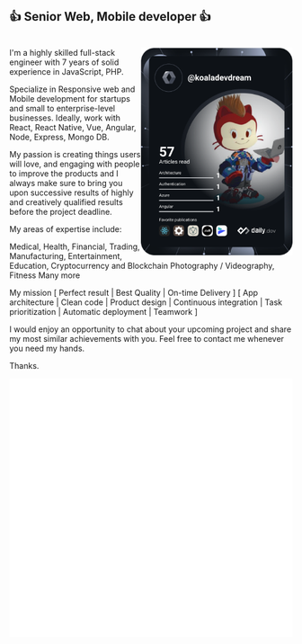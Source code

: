 <h2> 👍 Senior Web, Mobile developer 👍 </h2>
<br/>
<a href="https://app.daily.dev/Koala-Dev-Dream">
 <img align="right" src="/devcard.svg" alt="DevCard" width="270">
</a>
I'm a highly skilled full-stack engineer with 7 years of solid experience in JavaScript, PHP.

Specialize in Responsive web and Mobile development for startups and small to enterprise-level businesses. Ideally, work with React, React Native, Vue, Angular, Node, Express, Mongo DB.

My passion is creating things users will love, and engaging with people to improve the products and I always make sure to bring you upon successive results of highly and creatively qualified results before the project deadline.

My areas of expertise include:

Medical, Health, Financial, Trading, Manufacturing, Entertainment, Education, Cryptocurrency and Blockchain Photography / Videography, Fitness Many more

My mission
[ Perfect result | Best Quality | On-time Delivery ]
[ App architecture | Clean code | Product design | Continuous integration | Task prioritization | Automatic deployment | Teamwork ]

I would enjoy an opportunity to chat about your upcoming project and share my most similar achievements with you. Feel free to contact me whenever you need my hands.

Thanks.

<!--
<p align="left">
    <img src="https://github-readme-stats.vercel.app/api?username=tortu-ch&theme=highcontrast&include_all_commits=true" alt="my github stats" width="420" />&nbsp;<img src="https://github-readme-stats.vercel.app/api/top-langs/?username=tortu-ch&langs_count=8&layout=compact&theme=highcontrast&include_all_commits=true" height="165"></p>-->
<a href="https://metrics.lecoq.io/embed?user=Koala-Dev-Dream">
   <img src="/github-metrics.svg" alt="Metrics" with="100%">
</a>
